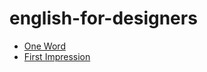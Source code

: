 # english-for-designers

- [One Word](https://sarajuliefrajtova.github.io/english-for-designers/01-one-word/index)
- [First Impression](https://sarajuliefrajtova.github.io/english-for-designers/02-first-mpression/index)
